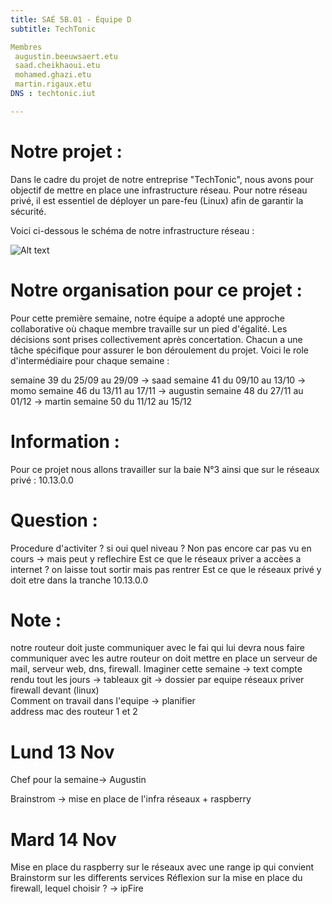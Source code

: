 ```yaml
---
title: SAÉ 5B.01 - Équipe D
subtitle: TechTonic

Membres
 augustin.beeuwsaert.etu
 saad.cheikhaoui.etu
 mohamed.ghazi.etu
 martin.rigaux.etu
DNS : techtonic.iut

---
```


# Notre projet : 
Dans le cadre du projet de notre entreprise "TechTonic", nous avons pour objectif de mettre en place une infrastructure réseau. Pour notre réseau privé, il est essentiel de déployer un pare-feu (Linux) afin de garantir la sécurité.

Voici ci-dessous le schéma de notre infrastructure réseau :

![Alt text](image.wepb)  




# Notre organisation pour ce projet : 
Pour cette première semaine, notre équipe a adopté une approche collaborative où chaque membre travaille sur un pied d'égalité. Les décisions sont prises collectivement après concertation. Chacun a une tâche spécifique pour assurer le bon déroulement du projet.
Voici le role d'intermédiaire pour chaque semaine : 

semaine 39 du 25/09 au 29/09 -> saad
semaine 41 du 09/10 au 13/10 -> momo
semaine 46 du 13/11 au 17/11 -> augustin
semaine 48 du 27/11 au 01/12 -> martin 
semaine 50 du 11/12 au 15/12





# Information : 
Pour ce projet nous allons travailler sur la baie N°3 ainsi que sur le réseaux privé : 10.13.0.0




# Question : 
Procedure d'activiter ? si oui quel niveau ?
Non pas encore car pas vu en cours -> mais peut y reflechire 
Est ce que le réseaux priver a accèes a internet ?
on laisse tout sortir mais pas rentrer 
Est ce que le réseaux privé y doit etre dans la tranche 10.13.0.0 



# Note : 
notre routeur doit juste communiquer avec le fai qui lui devra nous faire communiquer avec les autre routeur
on doit mettre en place un serveur de mail, serveur web, dns, firewall. 
Imaginer cette semaine -> text
compte rendu tout les jours -> tableaux 
git -> dossier par equipe 
réseaux priver firewall devant (linux)  
Comment on travail dans l'equipe -> planifier  
address mac des routeur 1 et 2 



# Lund 13 Nov 

Chef pour la semaine-> Augustin

Brainstrom -> mise en place de l'infra réseaux + raspberry 

# Mard 14 Nov 

Mise en place du raspberry sur le réseaux avec une range ip qui convient
Brainstorm sur les differents services
Réflexion sur la mise en place du firewall, lequel choisir ? -> ipFire
